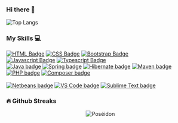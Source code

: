 ### Hi there 👋

![Top Langs](https://github-readme-stats.vercel.app/api/top-langs/?username=Lacoste27&layout=compact)

### My Skills 💻
[![HTML Badge](https://img.shields.io/badge/-HTML-E34F26?logo=html5&logoColor=white&labelColor=E34F26)](https://www.w3.org/html/) [![CSS Badge](https://img.shields.io/badge/-CSS-1572B6?logo=css3&logoColor=white&labelColor=1572B6)](https://www.w3.org/Style/CSS/) [![Bootstrap Badge](https://img.shields.io/badge/-Bootstrap-7952B3?logo=bootstrap&logoColor=white&labelColor=7952B3)](https://getbootstrap.com/)
<br/>
[![Javascript Badge](https://img.shields.io/badge/-Javascript-gray?logo=javascript&logoColor=F7DF1E&labelColor=gray)](https://www.w3.org/standards/webdesign/script.html) [![Typescript Badge](https://img.shields.io/badge/-Typescript-3178C6?logo=typescript&logoColor=white&labelColor=3178C6)](https://www.typescriptlang.org/)
<br/>
[![Java badge](https://img.shields.io/badge/-Java-007396?logo=java&logoColor=white&labelColor=007396)](https://www.java.com/pt-BR/) [![Spring badge](https://img.shields.io/badge/-Spring-6DB33F?logo=spring&logoColor=white&labelColor=6DB33F)](https://spring.io/) [![Hibernate badge](https://img.shields.io/badge/-Hibernate-59666C?logo=hibernate&logoColor=white&labelColor=59666C)](https://hibernate.org/) [![Maven badge](https://img.shields.io/badge/-Maven-C71A36?logo=apache-maven&logoColor=white&labelColor=C71A36)](https://maven.apache.org/) 
<br/>
[![PHP badge](https://img.shields.io/badge/-PHP-777BB4?logo=php&logoColor=white&labelColor=777BB4)](https://www.php.net/) [![Composer badge](https://img.shields.io/badge/-Composer-885630?logo=composer&logoColor=white&labelColor=885630)](https://getcomposer.org/) 	 
<br/>
[![Netbeans badge](https://img.shields.io/badge/-Netbeans-1B6AC6?logo=apache-netbeans-ide&logoColor=white&labelColor=1B6AC6)](https://netbeans.apache.org/) [![VS Code badge](https://img.shields.io/badge/-VS%20Code-5C2D91?logo=visual-studio&logoColor=white&labelColor=5C2D91)](https://code.visualstudio.com/) [![Sublime Text badge](https://img.shields.io/badge/-Sublime%20Text-FF9800?logo=sublime-text&logoColor=white&labelColor=FF9800)](https://www.sublimetext.com/)
<br/>

### 🔥 Github Streaks
<p align="center"><img src="https://github-readme-streak-stats.herokuapp.com?user=Lacoste27&theme=monokai-metallian&hide_border=true&date_format=j%20M%5B%20Y%5D" alt="Poséidon" /></p>
